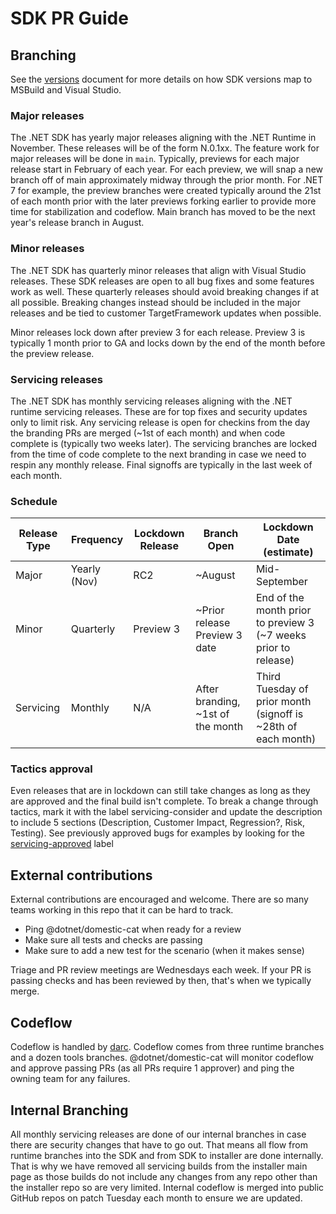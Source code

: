 # SDK PR Guide

## Branching
See the [versions](https://learn.microsoft.com/en-us/dotnet/core/porting/versioning-sdk-msbuild-vs#lifecycle) document for more details on how SDK versions map to MSBuild and Visual Studio.

### Major releases
The .NET SDK has yearly major releases aligning with the .NET Runtime in November.  These releases will be of the form N.0.1xx. The feature work for major releases will be done in `main`. 
Typically, previews for each major release start in February of each year.  For each preview, we will snap a new branch off of main approximately midway through the prior month.
For .NET 7 for example, the preview branches were created typically around the 21st of each month prior with the later previews forking earlier to provide more time for stabilization and codeflow.
Main branch has moved to be the next year's release branch in August.

### Minor releases
The .NET SDK has quarterly minor releases that align with Visual Studio releases. These SDK releases are open to all bug fixes and some features work as well. 
These quarterly releases should avoid breaking changes if at all possible. Breaking changes instead should be included in the major releases and be tied to customer TargetFramework updates when possible.

Minor releases lock down after preview 3 for each release.  Preview 3 is typically 1 month prior to GA and locks down by the end of the month before the preview release.

### Servicing releases
The .NET SDK has monthly servicing releases aligning with the .NET runtime servicing releases. These are for top fixes and security updates only to limit risk.
Any servicing release is open for checkins from the day the branding PRs are merged (~1st of each month) and when code complete is (typically two weeks later).
The servicing branches are locked from the time of code complete to the next branding in case we need to respin any monthly release. Final signoffs are typically in the last week of each month.

### Schedule
| Release Type | Frequency    | Lockdown Release  | Branch Open | Lockdown Date (estimate) |
| -------------|--------------|-------------------|-------------|--------------------------|
| Major        | Yearly (Nov) | RC2               | ~August     | Mid-September            |
| Minor        | Quarterly    | Preview 3         | ~Prior release Preview 3 date | End of the month prior to preview 3 (~7 weeks prior to release) |
| Servicing    | Monthly      | N/A               | After branding, ~1st of the month | Third Tuesday of prior month (signoff is ~28th of each month) |

### Tactics approval
Even releases that are in lockdown can still take changes as long as they are approved and the final build isn't complete. To break a change through tactics, mark it with the label servicing-consider and update the description to include 5 sections (Description, Customer Impact, Regression?, Risk, Testing). See previously approved bugs for examples by looking for the [servicing-approved](https://github.com/dotnet/sdk/pulls?q=is%3Apr+label%3AServicing-approved+is%3Aclosed) label

## External contributions
External contributions are encouraged and welcome. There are so many teams working in this repo that it can be hard to track.

- Ping @dotnet/domestic-cat when ready for a review
- Make sure all tests and checks are passing
- Make sure to add a new test for the scenario (when it makes sense)

Triage and PR review meetings are Wednesdays each week. If your PR is passing checks and has been reviewed by then, that's when we typically merge.

## Codeflow
Codeflow is handled by [darc](https://github.com/dotnet/arcade/blob/main/Documentation/Darc.md). Codeflow comes from three runtime branches and a dozen tools branches.
@dotnet/domestic-cat will monitor codeflow and approve passing PRs (as all PRs require 1 approver) and ping the owning team for any failures.

## Internal Branching
All monthly servicing releases are done of our internal branches in case there are security changes that have to go out. That means all flow from runtime branches into the SDK and from SDK to installer are done internally.
That is why we have removed all servicing builds from the installer main page as those builds do not include any changes from any repo other than the installer repo so are very limited.
Internal codeflow is merged into public GitHub repos on patch Tuesday each month to ensure we are updated.

